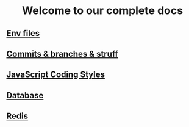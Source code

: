 <div align="center">

# Welcome to our complete docs

</div>

## [Env files](https://github.com/Job-Guetter/api/tree/master/.docs/ENV.md)

## [Commits & branches & struff](https://github.com/Job-Guetter/api/tree/master/.docs/COMMIT_BRANCHES_STUFF.md)

## [JavaScript Coding Styles](https://github.com/airbnb/javascript)

## [Database](https://github.com/Job-Guetter/api/tree/master/.docs/DATABASE.md)

## [Redis](https://github.com/Job-Guetter/api/tree/master/.docs/REDIS.md)

